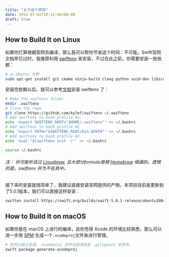 ```yaml
---
title: "关于这个项目"
date: 2019-07-02T10:12:04+08:00
draft: true
---
```


## How to Build It on Linux

如果你打算根据官网去编译，那么我可以帮你节省这个时间：不可能。Swift官网文档早已过时，我推荐利用 [swiftenv](https://github.com/kylef/swiftenv) 来安装，不过在此之前，你需要安装一些依赖：

```sh
# 以 Ubuntu 为例
sudo apt-get install git cmake ninja-build clang python uuid-dev libicu-dev icu-devtools libbsd-dev libedit-dev libxml2-dev libsqlite3-dev swig libpython-dev libncurses5-dev pkg-config libblocksruntime-dev libcurl4-openssl-dev systemtap-sdt-dev tzdata rsync
```
安装完依赖以后，就可以参考[文档](https://swiftenv.fuller.li/en/latest/installation.html)安装 swiftenv 了：

```sh
# Make the swiftenv folder
mkdir .swiftenv
# Clone the repo
git clone https://github.com/kylef/swiftenv ~/.swiftenv
# Add swiftenv to bash profile #1:
echo 'export SWIFTENV_ROOT="$HOME/.swiftenv"' >> ~/.bashrc
# Add swiftenv to bash profile #2
echo 'export PATH="$SWIFTENV_ROOT/bin:$PATH"' >> ~/.bashrc
# Add swiftenv to bash profile #3
echo 'eval "$(swiftenv init -)"' >> ~/.bashrc

source ~/.bashrc
``` 

###### 注： 你可能听说过 [Linuxbrew](https://docs.brew.sh/Homebrew-on-Linux), 且大部分formula是根 [Homebrew](https://brew.sh/) 相通的。遗憾的是，swiftenv 并为不在其中。

接下来的安装就很简单了，我建议直接安装官网提供的产物，本项目目前是更新到了5.0.1版本，我们可以直接这样安装：

```sh
swiften install https://swift.org/builds/swift-5.0.1-release/ubuntu1804/swift-5.0.1-RELEASE/swift-5.0.1-RELEASE-ubuntu18.04.tar.gz
```

## How to Build It on macOS

如果你是在 macOS 上进行的编译，且你觉得 Xcode 的环境比较熟悉，那么可以进一步用 [SPM](https://github.com/apple/swift-package-manager) 生成一个``.xcodeproj``文件来进行管理。

```sh
# 你可以放心生成，.xcodeproj 文件已经添加至 .gitignore 文件中。
swift package generate-xcodeproj
```